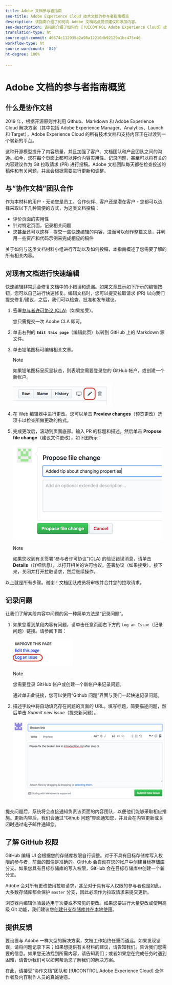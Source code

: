 ```yaml
---
title: Adobe 文档参与者指南
seo-title: Adobe Experience Cloud 技术文档的参与者指南概览
description: 该指南介绍了如何向 Adobe 文档站点提供建议和添加内容。
seo-description: 该指南介绍了如何向 [!UICONTROL Adobe Experience Cloud] 技术文档投稿。
translation-type: ht
source-git-commit: 46674c112935a2a98a12210db92129a1bc475c46
workflow-type: ht
source-wordcount: '840'
ht-degree: 100%

---
```



# Adobe 文档的参与者指南概览

## 什么是协作文档

2019 年，根据开源原则并利用 Github、Markdown 和 Adobe Experience Cloud 解决方案（其中包括 Adobe Experience Manager、Analytics、Launch 和 Target），Adobe Experience Cloud 的所有技术文档和支持内容正在过渡到一个崭新的平台。

这种开源模型提升了内容质量，并且加强了客户、文档团队和产品团队之间的沟通。如今，您在每个页面上都可以评价内容实用性、记录问题，甚至可以将有关的内容建议作为 Git 拉取请求 (PR) 进行投稿。Adobe 文档团队每天都在检查投送的稿件和有关问题，并且会根据需要进行更新和调整。

## 与“协作文档”团队合作

作为本材料的用户 - 无论您是员工、合作伙伴、客户还是潜在客户 - 您都可以选择采取以下几种简便的方式，为这类文档投稿：

* 评价页面的实用性
* 针对特定页面，记录相关问题
* 您甚至还可以这样 - 提交一些快速编辑的内容，进而可以创作整篇文章，并利用一些资产和代码示例来完成相应的稿件

关于如何与这类文档材料小组进行互动以及如何投稿，本指南概述了您需要了解的所有相关内容。

<!--
> [!IMPORTANT]
> All repositories that publish to docs.adobe.com have adopted the [Adobe Open Source Code of Conduct](../code-of-conduct.md) or the [.NET Foundation Code of Conduct](https://dotnetfoundation.org/code-of-conduct). For more information, see the [Contributing](../contributing.md) article.
>
> Minor corrections or clarifications to documentation and code examples in public repositories are covered by the [Adobe Documentation Terms of Use](https://www.adobe.com/legal/terms.html). New or significant changes generate a comment in the pull request, asking you to submit an online Contribution License Agreement (CLA) if you are not an employee of Adobe. We need you to complete the online form before we can review or accept your pull request.
-->

## 对现有文档进行快速编辑

快速编辑非常适合修复文档中的小错误和遗漏。如果文章显示如下所示的编辑按钮，您可以自己进行快速修复。编辑文档时，您可以提交拉取请求 (PR) 以向我们提交修复/建议，之后，我们可以检查、批准和发布建议。

1. 签署[参与者许可协议 (CLA)](http://opensource.adobe.com/cla.html)（如果接受）。

   您只需提交一次 Adobe CLA 即可。
1. 单击右列的 **`Edit this page`**（编辑此页）以转到 GitHub 上的 Markdown 源文件。
1. 单击铅笔图标可编辑相关文章。

   >[!NOTE]
   >
   >如果铅笔图标呈灰显状态，则表明您需要登录您的 GitHub 帐户，或创建一个新帐户。

   ![铅笔图标的位置](assets/edit-icon.png)

1. 在 Web 编辑器中进行更改。您可以单击 **Preview changes**（预览更改）选项卡以检查所做更改的格式。
1. 完成更改后，滚动到页面底部。输入 PR 的标题和描述，然后单击 **Propose file change**（建议文件更改），如下图所示：

   ![提出更改建议](assets/submit-pull-request.png)

   >[!NOTE]
   >
   >如果您收到有关签署“参与者许可协议”(CLA) 的验证错误消息，请单击 **Details**（详细信息），以打开相关的许可协议。签署协议（如果接受）。接下来，关闭并打开拉取请求，然后继续操作。

以上就是所有步骤。谢谢！文档团队成员将审核并合并您的拉取请求。

## 记录问题

让我们了解某段内容中问题的另一种简单方法是“记录问题”。

1. 如果您看到某段内容有问题，请单击任意页面右下方的 `Log an Issue`（记录问题）链接。请参阅下图：

   ![](assets/git_log_issue.png)

   >[!NOTE]
   >
   >您需要登录 GitHub 帐户或创建一个新帐户来记录问题。

   通过单击此链接，您可以使用“Github 问题”界面与我们一起快速记录问题。

1. 描述字段中将自动填充存在问题的页面的 URL。填写标题，简要描述问题，然后单击 *Submit new issue*（提交新问题）。

   ![](assets/git_issue_example.png)

提交问题后，系统将会直接通知负责该页面的内容团队，以便他们能够采取相应措施。更新内容后，我们会通过“Github 问题”界面通知您，并且会在内容更新或关闭时通过电子邮件通知您。

## 了解 GitHub 权限

GitHub 编辑 UI 会根据您的存储库权限自行调整。对于不具有目标存储库写入权限的参与者，前面的图像是准确的。GitHub 会自动在您的帐户中创建目标存储库分支。如果您具有目标存储库的写入权限，GitHub 会在目标存储库中创建一个新分支。

Adobe 会对所有更改使用拉取请求，甚至对于具有写入权限的参与者也是如此。大多数存储库都会保护 `master` 分支，因此必须作为拉取请求来提交更新。

浏览器内编辑体验最适用于次要或不常见的更改。如果您要进行大量更改或使用高级 Git 功能，我们建议您[创建分支存储库并在本地使用](setup/full-workflow.md)。

## 提供反馈

要设置与 Adobe 一样大型的解决方案，文档工作始终任重而道远。如果发现错误，请将问题记录下来；如果想提供有关材料的建议，请告知我们。告诉我们您需要的信息。如果您无法找到所需内容，请告知我们；或者如果您在完成任务时遇到困难，请告诉我们可以如何帮助您了解我们的解决方案。

在此，请接受“协作文档”团队和 [!UICONTROL Adobe Experience Cloud] 全体作者及内容制作人员的真诚谢意。
